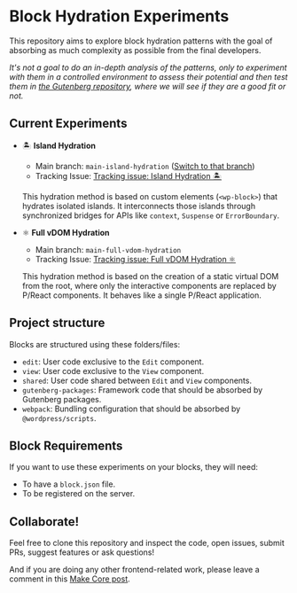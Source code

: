 # Block Hydration Experiments

This repository aims to explore block hydration patterns with the goal of absorbing as much complexity as possible from the final developers.

_It's not a goal to do an in-depth analysis of the patterns, only to experiment with them in a controlled environment to assess their potential and then test them in [the Gutenberg repository](https://github.com/WordPress/gutenberg), where we will see if they are a good fit or not._

## Current Experiments

- 🏝 **Island Hydration**

  - Main branch: `main-island-hydration` ([Switch to that branch](https://github.com/WordPress/block-hydration-experiments/tree/main-island-hydration)) 
  - Tracking Issue: [Tracking issue: Island Hydration 🏝](https://github.com/WordPress/block-hydration-experiments/issues/39)

  This hydration method is based on custom elements (`<wp-block>`) that hydrates isolated islands. It interconnects those islands through synchronized bridges for APIs like `context`, `Suspense` or `ErrorBoundary`.

- ⚛️ **Full vDOM Hydration**

  - Main branch: `main-full-vdom-hydration`
  - Tracking Issue: [Tracking issue: Full vDOM Hydration ⚛](https://github.com/WordPress/block-hydration-experiments/issues/64)

  This hydration method is based on the creation of a static virtual DOM from the root, where only the interactive components are replaced by P/React components. It behaves like a single P/React application.

## Project structure

Blocks are structured using these folders/files:

- `edit`: User code exclusive to the `Edit` component.
- `view`: User code exclusive to the `View` component.
- `shared`: User code shared between `Edit` and `View` components.
- `gutenberg-packages`: Framework code that should be absorbed by Gutenberg packages.
- `webpack`: Bundling configuration that should be absorbed by `@wordpress/scripts`.

## Block Requirements

If you want to use these experiments on your blocks, they will need:

- To have a `block.json` file.
- To be registered on the server.

## Collaborate!

Feel free to clone this repository and inspect the code, open issues, submit PRs, suggest features or ask questions!

And if you are doing any other frontend-related work, please leave a comment in this [Make Core post](https://make.wordpress.org/core/2022/04/27/exploration-to-enable-better-developer-and-visitor-experiences-with-blocks/).
